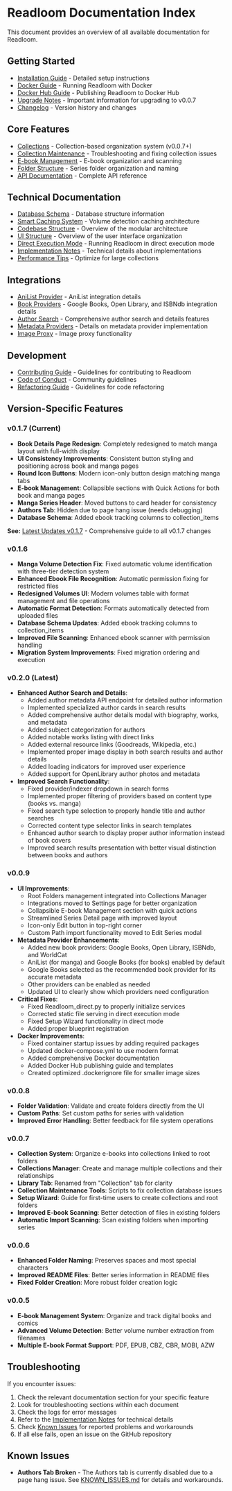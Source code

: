 # Readloom Documentation Index

This document provides an overview of all available documentation for Readloom.

## Getting Started

- [Installation Guide](INSTALLATION.md) - Detailed setup instructions
- [Docker Guide](DOCKER.md) - Running Readloom with Docker
- [Docker Hub Guide](DOCKER_HUB.md) - Publishing Readloom to Docker Hub
- [Upgrade Notes](../UPGRADE_NOTES.md) - Important information for upgrading to v0.0.7
- [Changelog](CHANGELOG.md) - Version history and changes

## Core Features

- [Collections](COLLECTIONS.md) - Collection-based organization system (v0.0.7+)
- [Collection Maintenance](COLLECTION_MAINTENANCE.md) - Troubleshooting and fixing collection issues
- [E-book Management](EBOOKS.md) - E-book organization and scanning
- [Folder Structure](FOLDER_STRUCTURE.md) - Series folder organization and naming
- [API Documentation](API.md) - Complete API reference

## Technical Documentation

- [Database Schema](DATABASE.md) - Database structure information
- [Smart Caching System](SMART_CACHING_SYSTEM.md) - Volume detection caching architecture
- [Codebase Structure](CODEBASE_STRUCTURE.md) - Overview of the modular architecture
- [UI Structure](UI_STRUCTURE.md) - Overview of the user interface organization
- [Direct Execution Mode](DIRECT_EXECUTION.md) - Running Readloom in direct execution mode
- [Implementation Notes](IMPLEMENTATION_NOTES.md) - Technical details about implementations
- [Performance Tips](PERFORMANCE_TIPS.md) - Optimize for large collections

## Integrations

- [AniList Provider](ANILIST_PROVIDER.md) - AniList integration details
- [Book Providers](BOOK_PROVIDERS.md) - Google Books, Open Library, and ISBNdb integration details
- [Author Search](AUTHOR_SEARCH.md) - Comprehensive author search and details features
- [Metadata Providers](METADATA_PROVIDERS.md) - Details on metadata provider implementation
- [Image Proxy](IMAGE_PROXY.md) - Image proxy functionality

## Development

- [Contributing Guide](CONTRIBUTING.md) - Guidelines for contributing to Readloom
- [Code of Conduct](CODE_OF_CONDUCT.md) - Community guidelines
- [Refactoring Guide](REFACTORING_GUIDE.md) - Guidelines for code refactoring

## Version-Specific Features

### v0.1.7 (Current)

- **Book Details Page Redesign**: Completely redesigned to match manga layout with full-width display
- **UI Consistency Improvements**: Consistent button styling and positioning across book and manga pages
- **Round Icon Buttons**: Modern icon-only button design matching manga tabs
- **E-book Management**: Collapsible sections with Quick Actions for both book and manga pages
- **Manga Series Header**: Moved buttons to card header for consistency
- **Authors Tab**: Hidden due to page hang issue (needs debugging)
- **Database Schema**: Added ebook tracking columns to collection_items

**See:** [Latest Updates v0.1.7](LATEST_UPDATES_v0.1.6.md) - Comprehensive guide to all v0.1.7 changes

### v0.1.6

- **Manga Volume Detection Fix**: Fixed automatic volume identification with three-tier detection system
- **Enhanced Ebook File Recognition**: Automatic permission fixing for restricted files
- **Redesigned Volumes UI**: Modern volumes table with format management and file operations
- **Automatic Format Detection**: Formats automatically detected from uploaded files
- **Database Schema Updates**: Added ebook tracking columns to collection_items
- **Improved File Scanning**: Enhanced ebook scanner with permission handling
- **Migration System Improvements**: Fixed migration ordering and execution

### v0.2.0 (Latest)

- **Enhanced Author Search and Details**:
  - Added author metadata API endpoint for detailed author information
  - Implemented specialized author cards in search results
  - Added comprehensive author details modal with biography, works, and metadata
  - Added subject categorization for authors
  - Added notable works listing with direct links
  - Added external resource links (Goodreads, Wikipedia, etc.)
  - Implemented proper image display in both search results and author details
  - Added loading indicators for improved user experience
  - Added support for OpenLibrary author photos and metadata
- **Improved Search Functionality**:
  - Fixed provider/indexer dropdown in search forms
  - Implemented proper filtering of providers based on content type (books vs. manga)
  - Fixed search type selection to properly handle title and author searches
  - Corrected content type selector links in search templates
  - Enhanced author search to display proper author information instead of book covers
  - Improved search results presentation with better visual distinction between books and authors

### v0.0.9

- **UI Improvements**: 
  - Root Folders management integrated into Collections Manager
  - Integrations moved to Settings page for better organization
  - Collapsible E-book Management section with quick actions
  - Streamlined Series Detail page with improved layout
  - Icon-only Edit button in top-right corner
  - Custom Path import functionality moved to Edit Series modal
- **Metadata Provider Enhancements**:
  - Added new book providers: Google Books, Open Library, ISBNdb, and WorldCat
  - AniList (for manga) and Google Books (for books) enabled by default
  - Google Books selected as the recommended book provider for its accurate metadata
  - Other providers can be enabled as needed
  - Updated UI to clearly show which providers need configuration
- **Critical Fixes**:
  - Fixed Readloom_direct.py to properly initialize services
  - Corrected static file serving in direct execution mode
  - Fixed Setup Wizard functionality in direct mode
  - Added proper blueprint registration
- **Docker Improvements**:
  - Fixed container startup issues by adding required packages
  - Updated docker-compose.yml to use modern format
  - Added comprehensive Docker documentation
  - Added Docker Hub publishing guide and templates
  - Created optimized .dockerignore file for smaller image sizes

### v0.0.8

- **Folder Validation**: Validate and create folders directly from the UI
- **Custom Paths**: Set custom paths for series with validation
- **Improved Error Handling**: Better feedback for file system operations

### v0.0.7

- **Collection System**: Organize e-books into collections linked to root folders
- **Collections Manager**: Create and manage multiple collections and their relationships
- **Library Tab**: Renamed from "Collection" tab for clarity
- **Collection Maintenance Tools**: Scripts to fix collection database issues
- **Setup Wizard**: Guide for first-time users to create collections and root folders
- **Improved E-book Scanning**: Better detection of files in existing folders
- **Automatic Import Scanning**: Scan existing folders when importing series

### v0.0.6

- **Enhanced Folder Naming**: Preserves spaces and most special characters
- **Improved README Files**: Better series information in README files
- **Fixed Folder Creation**: More robust folder creation logic

### v0.0.5

- **E-book Management System**: Organize and track digital books and comics
- **Advanced Volume Detection**: Better volume number extraction from filenames
- **Multiple E-book Format Support**: PDF, EPUB, CBZ, CBR, MOBI, AZW

## Troubleshooting

If you encounter issues:

1. Check the relevant documentation section for your specific feature
2. Look for troubleshooting sections within each document
3. Check the logs for error messages
4. Refer to the [Implementation Notes](IMPLEMENTATION_NOTES.md) for technical details
5. Check [Known Issues](KNOWN_ISSUES.md) for reported problems and workarounds
6. If all else fails, open an issue on the GitHub repository

## Known Issues

- **Authors Tab Broken** - The Authors tab is currently disabled due to a page hang issue. See [KNOWN_ISSUES.md](KNOWN_ISSUES.md) for details and workarounds.
